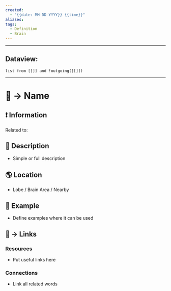 ```yaml
---
created:
  - "{{date: MM-DD-YYYY}} {{time}}"
aliases: 
tags:
  - Definition
  - Brain
---
```


---
## Dataview:
```dataview
list from [[]] and !outgoing([[]])
```
---

# 📗 -> Name
## ❗ Information
Related to: 



## 📄 Description 
- Simple or full description 



## 🌎 Location
- Lobe / Brain Area / Nearby 



## 🧪 Example
- Define examples where it can be used



## 🔗 -> Links
### Resources
- Put useful links here


### Connections
- Link all related words